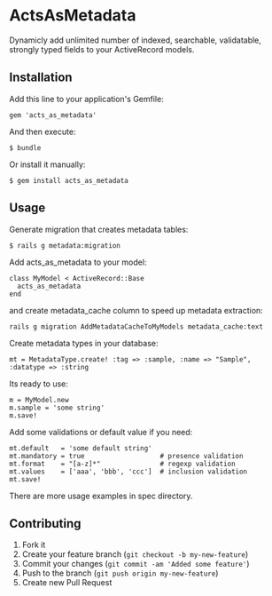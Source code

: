 # ActsAsMetadata

Dynamicly add unlimited number of indexed, searchable, validatable, strongly typed fields to your ActiveRecord models.

## Installation

Add this line to your application's Gemfile:

    gem 'acts_as_metadata'

And then execute:

    $ bundle

Or install it manually:

    $ gem install acts_as_metadata

## Usage

Generate migration that creates metadata tables: 

    $ rails g metadata:migration

Add acts_as_metadata to your model:

    class MyModel < ActiveRecord::Base
      acts_as_metadata
    end

and create metadata_cache column to speed up metadata extraction:

    rails g migration AddMetadataCacheToMyModels metadata_cache:text

Create metadata types in your database:

    mt = MetadataType.create! :tag => :sample, :name => "Sample", :datatype => :string

Its ready to use:

    m = MyModel.new
    m.sample = 'some string'
    m.save!

Add some validations or default value if you need:

    mt.default   = 'some default string' 
    mt.mandatory = true                   # presence validation
    mt.format    = "[a-z]*"               # regexp validation
    mt.values    = ['aaa', 'bbb', 'ccc']  # inclusion validation
    mt.save!

There are more usage examples in spec directory.

## Contributing

1. Fork it
2. Create your feature branch (`git checkout -b my-new-feature`)
3. Commit your changes (`git commit -am 'Added some feature'`)
4. Push to the branch (`git push origin my-new-feature`)
5. Create new Pull Request

